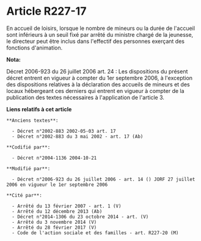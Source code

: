 # Article R227-17

En accueil de loisirs, lorsque le nombre de mineurs ou la durée de l'accueil sont inférieurs à un seuil fixé par arrêté du
ministre chargé de la jeunesse, le directeur peut être inclus dans l'effectif des personnes exerçant des fonctions
d'animation.

**Nota:**

Décret 2006-923 du 26 juillet 2006 art. 24 : Les dispositions du présent décret entrent en vigueur à compter du 1er septembre
2006, à l'exception des dispositions relatives à la déclaration des accueils de mineurs et des locaux hébergeant ces derniers
qui entrent en vigueur à compter de la publication des textes nécessaires à l'application de l'article 3.

**Liens relatifs à cet article**

	**Anciens textes**:

	  - Décret n°2002-883 2002-05-03 art. 17
	  - Décret n°2002-883 du 3 mai 2002 - art. 17 (Ab)

	**Codifié par**:

	  - Décret n°2004-1136 2004-10-21

	**Modifié par**:

	  - Décret n°2006-923 du 26 juillet 2006 - art. 14 () JORF 27 juillet 2006 en vigueur le 1er septembre 2006

	**Cité par**:

	  - Arrêté du 13 février 2007 - art. 1 (V)
	  - Arrêté du 12 décembre 2013 (Ab)
	  - Décret n°2014-1306 du 23 octobre 2014 - art. (V)
	  - Arrêté du 3 novembre 2014 (V)
	  - Arrêté du 28 février 2017 (V)
	  - Code de l'action sociale et des familles - art. R227-20 (M)

